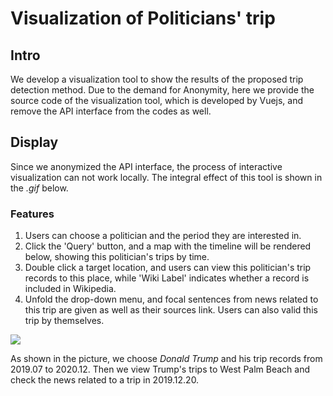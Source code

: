 # Visualization of Politicians' trip

## Intro

We develop a visualization tool to show the results of the proposed trip detection method. Due to the demand for Anonymity, here we provide the source code of the visualization tool, which is developed by Vuejs, and remove the API interface from the codes as well.

## Display

Since we anonymized the API interface, the process of interactive visualization can not work locally. The integral effect of this tool is shown in the *.gif* below.

### Features

1. Users can choose a politician and the period they are interested in.
2. Click the 'Query' button, and a map with the timeline will be rendered below, showing this politician's trips by time. 
3. Double click a target location, and users can view this politician's trip records to this place, while 'Wiki Label' indicates whether a record is included in Wikipedia.
4. Unfold the drop-down menu, and focal sentences from news related to this trip are given as well as their sources link. Users can also valid this trip by themselves.

![](demo/viz_tool.gif)

As shown in the picture, we choose *Donald Trump* and his trip records from 2019.07 to 2020.12. Then we view Trump's trips to West Palm Beach and check the news related to a trip in 2019.12.20.